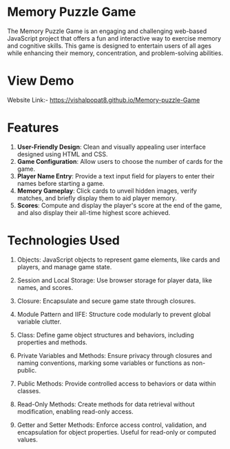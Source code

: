 # Memory Puzzle Game
The Memory Puzzle Game is an engaging and challenging web-based JavaScript project that offers a fun and interactive way to exercise memory and cognitive skills. This game is designed to entertain users of all ages while enhancing their memory, concentration, and problem-solving abilities.

# View Demo
Website Link:- https://vishalpopat8.github.io/Memory-puzzle-Game

# Features

1. **User-Friendly Design**: Clean and visually appealing user interface designed using HTML and CSS.
2. **Game Configuration**: Allow users to choose the number of cards for the game.
3. **Player Name Entry**: Provide a text input field for players to enter their names before starting a game.
4. **Memory Gameplay**: Click cards to unveil hidden images, verify matches, and briefly display them to aid player memory.
5. **Scores**: Compute and display the player's score at the end of the game, and also display their all-time highest score achieved.

# Technologies Used
1. Objects: JavaScript objects to represent game elements, like cards and players, and manage game state.

2. Session and Local Storage: Use browser storage for player data, like names, and scores.

3. Closure: Encapsulate and secure game state through closures.

4. Module Pattern and IIFE: Structure code modularly to prevent global variable clutter.

5. Class: Define game object structures and behaviors, including properties and methods.

6. Private Variables and Methods: Ensure privacy through closures and naming conventions, marking some variables or functions as non-public.

7. Public Methods: Provide controlled access to behaviors or data within classes.

8. Read-Only Methods: Create methods for data retrieval without modification, enabling read-only access.

9. Getter and Setter Methods: Enforce access control, validation, and encapsulation for object properties. Useful for read-only or computed values.
